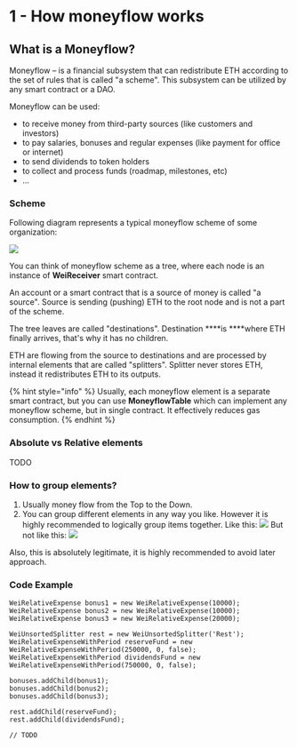 # 1 - How moneyflow works

## What is a Moneyflow?

Moneyflow – is a financial subsystem that can redistribute ETH according to the set of rules that is called  "a scheme". This subsystem can be utilized by any smart contract or a DAO.  
  
Moneyflow can be used:

* to receive money from third-party sources \(like customers and investors\)
* to pay salaries, bonuses and regular expenses \(like payment for office or internet\)
* to send dividends to token holders
* to collect and process funds \(roadmap, milestones, etc\)
* ...

### Scheme

Following diagram represents a typical moneyflow scheme of some organization:

![](https://lh4.googleusercontent.com/MnPsHXge9Q5PzDhg6rg0YHrgMsFIsLO5ynmuI2g4WYTholpQaS5riPgzvLbqic8Ymg_Q_tNE3mA0gV_Dwd-Pr0X_hBj7pdSOpsc0zV25toUovNCn6qBgYEopY5D1PPS7kO2wTOVf)

You can think of moneyflow scheme as a tree, where each node is an instance of **WeiReceiver** smart contract. 

An account or a smart contract that is a source of money is called "a source". Source is sending \(pushing\) ETH to the root node and is not a part of the scheme.  
  
The tree leaves are called "destinations". Destination ****is ****where ETH finally arrives, that's why it has no children.   
  
ETH are flowing from the source to destinations and are processed by internal elements that are called "splitters". Splitter never stores ETH, instead it redistributes ETH to its outputs. 

{% hint style="info" %}
Usually, each moneyflow element is a separate smart contract, but you can use **MoneyflowTable** which can implement any moneyflow scheme, but in single contract. It effectively reduces gas consumption.
{% endhint %}

### Absolute vs Relative elements

TODO

### How to group elements?

1. Usually money flow from the Top to the Down.
2. You can group different elements in any way you like. However it is highly recommended to logically group items together.  Like this: ![](https://lh4.googleusercontent.com/hD_9pIqErOeNxawaK-K4EOyxh_8y38aMAkJE6CK9K2u9mbzyHLwigt8RVMKBzwCTMjKd2UaLk0Fctqe5N52Vl4CNwZ_Or1wtgcBTgtu2oquLWnYluCNUBck-02OkwTzgAwoGF2Ic) But not like this: ![](https://lh5.googleusercontent.com/BBSgdtZNhidI84YZB1BIdfiFJ8RJrllfHL7mnUJclt_vUrLbX_a8DI6KjK3YuY_VyvM05D149gcBStF0dZecGlAwjTw2xHDeEc3imndumG8oinC9qCeqOHchJrpKX7NS0yaUINQo)

Also, this is absolutely legitimate, it is highly recommended to avoid later approach.

### Code Example

```text
WeiRelativeExpense bonus1 = new WeiRelativeExpense(10000);
WeiRelativeExpense bonus2 = new WeiRelativeExpense(10000);
WeiRelativeExpense bonus3 = new WeiRelativeExpense(20000);

WeiUnsortedSplitter rest = new WeiUnsortedSplitter('Rest');
WeiRelativeExpenseWithPeriod reserveFund = new WeiRelativeExpenseWithPeriod(250000, 0, false);
WeiRelativeExpenseWithPeriod dividendsFund = new WeiRelativeExpenseWithPeriod(750000, 0, false);
​
bonuses.addChild(bonus1);
bonuses.addChild(bonus2);
bonuses.addChild(bonus3);
​
rest.addChild(reserveFund);
rest.addChild(dividendsFund);

// TODO
```



